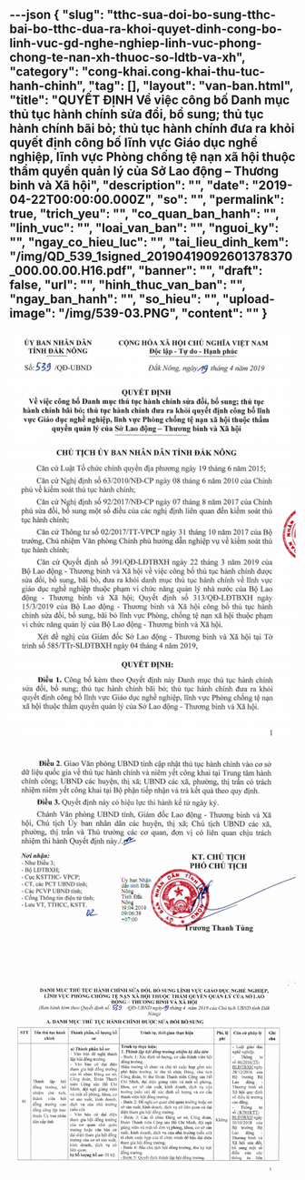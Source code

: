---json
{
    "slug": "tthc-sua-doi-bo-sung-tthc-bai-bo-tthc-dua-ra-khoi-quyet-dinh-cong-bo-linh-vuc-gd-nghe-nghiep-linh-vuc-phong-chong-te-nan-xh-thuoc-so-ldtb-va-xh",
    "category": "cong-khai.cong-khai-thu-tuc-hanh-chinh",
    "tag": [],
    "layout": "van-ban.html",
    "title": "QUYẾT ĐỊNH Về việc công bố Danh mục thủ tục hành chính sửa đổi, bổ sung; thủ tục hành chính bãi bỏ; thủ tục hành chính đưa ra khỏi quyết định công bố lĩnh vực Giáo dục nghề nghiệp, lĩnh vực Phòng chống tệ nạn xã hội thuộc thẩm quyền quản lý của Sở Lao động – Thương binh và Xã hội",
    "description": "",
    "date": "2019-04-22T00:00:00.000Z",
    "so": "",
    "permalink": true,
    "trich_yeu": "",
    "co_quan_ban_hanh": "",
    "linh_vuc": "",
    "loai_van_ban": "",
    "nguoi_ky": "",
    "ngay_co_hieu_luc": "",
    "tai_lieu_dinh_kem": "/img/QD_539_1signed_20190419092601378370_000.00.00.H16.pdf",
    "banner": "",
    "draft": false,
    "url": "",
    "hinh_thuc_van_ban": "",
    "ngay_ban_hanh": "",
    "so_hieu": "",
    "upload-image": "/img/539-03.PNG",
    "__content__": ""
}
---
<p><img alt="" src="/img/539-01.PNG" /></p>

<p><img alt="" src="/img/539-02.PNG" /></p>

<p><img alt="" src="/img/539-03.PNG" /></p>
